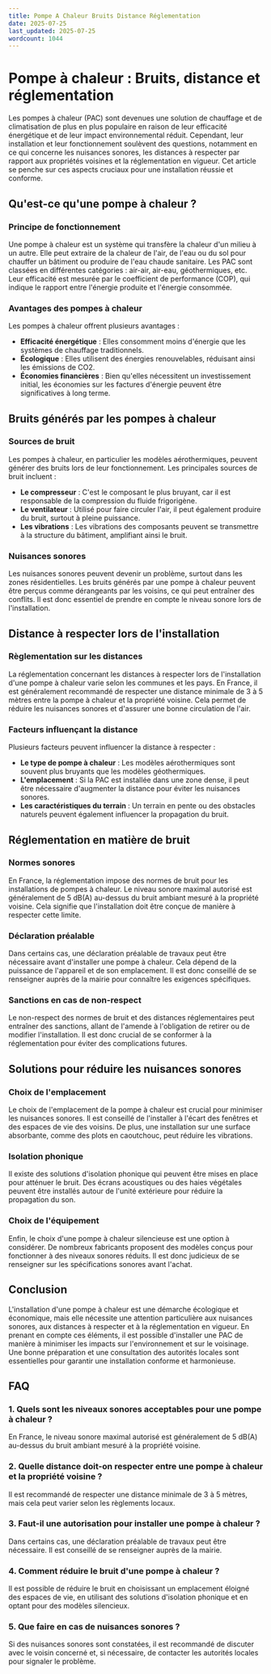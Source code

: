 ```yaml
---
title: Pompe A Chaleur Bruits Distance Réglementation
date: 2025-07-25
last_updated: 2025-07-25
wordcount: 1044
---
```


# Pompe à chaleur : Bruits, distance et réglementation

Les pompes à chaleur (PAC) sont devenues une solution de chauffage et de climatisation de plus en plus populaire en raison de leur efficacité énergétique et de leur impact environnemental réduit. Cependant, leur installation et leur fonctionnement soulèvent des questions, notamment en ce qui concerne les nuisances sonores, les distances à respecter par rapport aux propriétés voisines et la réglementation en vigueur. Cet article se penche sur ces aspects cruciaux pour une installation réussie et conforme.

## Qu'est-ce qu'une pompe à chaleur ?

### Principe de fonctionnement

Une pompe à chaleur est un système qui transfère la chaleur d'un milieu à un autre. Elle peut extraire de la chaleur de l'air, de l'eau ou du sol pour chauffer un bâtiment ou produire de l'eau chaude sanitaire. Les PAC sont classées en différentes catégories : air-air, air-eau, géothermiques, etc. Leur efficacité est mesurée par le coefficient de performance (COP), qui indique le rapport entre l'énergie produite et l'énergie consommée.

### Avantages des pompes à chaleur

Les pompes à chaleur offrent plusieurs avantages :

- **Efficacité énergétique** : Elles consomment moins d'énergie que les systèmes de chauffage traditionnels.
- **Écologique** : Elles utilisent des énergies renouvelables, réduisant ainsi les émissions de CO2.
- **Économies financières** : Bien qu'elles nécessitent un investissement initial, les économies sur les factures d'énergie peuvent être significatives à long terme.

## Bruits générés par les pompes à chaleur

### Sources de bruit

Les pompes à chaleur, en particulier les modèles aérothermiques, peuvent générer des bruits lors de leur fonctionnement. Les principales sources de bruit incluent :

- **Le compresseur** : C'est le composant le plus bruyant, car il est responsable de la compression du fluide frigorigène.
- **Le ventilateur** : Utilisé pour faire circuler l'air, il peut également produire du bruit, surtout à pleine puissance.
- **Les vibrations** : Les vibrations des composants peuvent se transmettre à la structure du bâtiment, amplifiant ainsi le bruit.

### Nuisances sonores

Les nuisances sonores peuvent devenir un problème, surtout dans les zones résidentielles. Les bruits générés par une pompe à chaleur peuvent être perçus comme dérangeants par les voisins, ce qui peut entraîner des conflits. Il est donc essentiel de prendre en compte le niveau sonore lors de l'installation.

## Distance à respecter lors de l'installation

### Règlementation sur les distances

La réglementation concernant les distances à respecter lors de l'installation d'une pompe à chaleur varie selon les communes et les pays. En France, il est généralement recommandé de respecter une distance minimale de 3 à 5 mètres entre la pompe à chaleur et la propriété voisine. Cela permet de réduire les nuisances sonores et d'assurer une bonne circulation de l'air.

### Facteurs influençant la distance

Plusieurs facteurs peuvent influencer la distance à respecter :

- **Le type de pompe à chaleur** : Les modèles aérothermiques sont souvent plus bruyants que les modèles géothermiques.
- **L'emplacement** : Si la PAC est installée dans une zone dense, il peut être nécessaire d'augmenter la distance pour éviter les nuisances sonores.
- **Les caractéristiques du terrain** : Un terrain en pente ou des obstacles naturels peuvent également influencer la propagation du bruit.

## Réglementation en matière de bruit

### Normes sonores

En France, la réglementation impose des normes de bruit pour les installations de pompes à chaleur. Le niveau sonore maximal autorisé est généralement de 5 dB(A) au-dessus du bruit ambiant mesuré à la propriété voisine. Cela signifie que l'installation doit être conçue de manière à respecter cette limite.

### Déclaration préalable

Dans certains cas, une déclaration préalable de travaux peut être nécessaire avant d'installer une pompe à chaleur. Cela dépend de la puissance de l'appareil et de son emplacement. Il est donc conseillé de se renseigner auprès de la mairie pour connaître les exigences spécifiques.

### Sanctions en cas de non-respect

Le non-respect des normes de bruit et des distances réglementaires peut entraîner des sanctions, allant de l'amende à l'obligation de retirer ou de modifier l'installation. Il est donc crucial de se conformer à la réglementation pour éviter des complications futures.

## Solutions pour réduire les nuisances sonores

### Choix de l'emplacement

Le choix de l'emplacement de la pompe à chaleur est crucial pour minimiser les nuisances sonores. Il est conseillé de l'installer à l'écart des fenêtres et des espaces de vie des voisins. De plus, une installation sur une surface absorbante, comme des plots en caoutchouc, peut réduire les vibrations.

### Isolation phonique

Il existe des solutions d'isolation phonique qui peuvent être mises en place pour atténuer le bruit. Des écrans acoustiques ou des haies végétales peuvent être installés autour de l'unité extérieure pour réduire la propagation du son.

### Choix de l'équipement

Enfin, le choix d'une pompe à chaleur silencieuse est une option à considérer. De nombreux fabricants proposent des modèles conçus pour fonctionner à des niveaux sonores réduits. Il est donc judicieux de se renseigner sur les spécifications sonores avant l'achat.

## Conclusion

L'installation d'une pompe à chaleur est une démarche écologique et économique, mais elle nécessite une attention particulière aux nuisances sonores, aux distances à respecter et à la réglementation en vigueur. En prenant en compte ces éléments, il est possible d'installer une PAC de manière à minimiser les impacts sur l'environnement et sur le voisinage. Une bonne préparation et une consultation des autorités locales sont essentielles pour garantir une installation conforme et harmonieuse.

## FAQ

### 1. Quels sont les niveaux sonores acceptables pour une pompe à chaleur ?

En France, le niveau sonore maximal autorisé est généralement de 5 dB(A) au-dessus du bruit ambiant mesuré à la propriété voisine.

### 2. Quelle distance doit-on respecter entre une pompe à chaleur et la propriété voisine ?

Il est recommandé de respecter une distance minimale de 3 à 5 mètres, mais cela peut varier selon les règlements locaux.

### 3. Faut-il une autorisation pour installer une pompe à chaleur ?

Dans certains cas, une déclaration préalable de travaux peut être nécessaire. Il est conseillé de se renseigner auprès de la mairie.

### 4. Comment réduire le bruit d'une pompe à chaleur ?

Il est possible de réduire le bruit en choisissant un emplacement éloigné des espaces de vie, en utilisant des solutions d'isolation phonique et en optant pour des modèles silencieux.

### 5. Que faire en cas de nuisances sonores ?

Si des nuisances sonores sont constatées, il est recommandé de discuter avec le voisin concerné et, si nécessaire, de contacter les autorités locales pour signaler le problème.